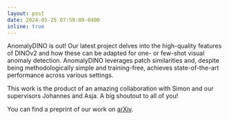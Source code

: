 ```yaml
---
layout: post
date: 2024-05-25 07:59:00-0400
inline: true
---
```


AnomalyDINO is out! Our latest project delves into the high-quality features of DINOv2 and how these can be adapted for one- or few-shot visual anomaly detection.
AnomalyDINO leverages patch similarities and, despite being methodologically simple and training-free, achieves state-of-the-art performance across various settings.

This work is the product of an amazing collaboration with Simon and our supervisors Johannes and Asja. A big shoutout to all of you!

You can find a preprint of our work on [arXiv](https://arxiv.org/abs/2405.14529v1).
